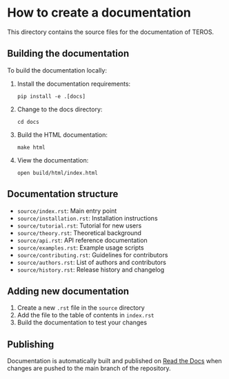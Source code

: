 # How to create a documentation

This directory contains the source files for the documentation of TEROS.

## Building the documentation

To build the documentation locally:

1. Install the documentation requirements:
   ```
   pip install -e .[docs]
   ```

2. Change to the docs directory:
   ```
   cd docs
   ```

3. Build the HTML documentation:
   ```
   make html
   ```

4. View the documentation:
   ```
   open build/html/index.html
   ```

## Documentation structure

- `source/index.rst`: Main entry point
- `source/installation.rst`: Installation instructions
- `source/tutorial.rst`: Tutorial for new users
- `source/theory.rst`: Theoretical background
- `source/api.rst`: API reference documentation
- `source/examples.rst`: Example usage scripts
- `source/contributing.rst`: Guidelines for contributors
- `source/authors.rst`: List of authors and contributors
- `source/history.rst`: Release history and changelog

## Adding new documentation

1. Create a new `.rst` file in the `source` directory
2. Add the file to the table of contents in `index.rst`
3. Build the documentation to test your changes

## Publishing

Documentation is automatically built and published on [Read the Docs](https://readthedocs.org/) 
when changes are pushed to the main branch of the repository.

